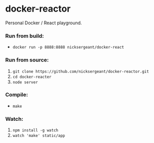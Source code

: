 docker-reactor
==============

Personal Docker / React playground.

### Run from build:

- `docker run -p 8888:8888 nicksergeant/docker-react`

### Run from source:

1. `git clone https://github.com/nicksergeant/docker-reactor.git`
2. `cd docker-reacter`
3. `node server`

### Compile:

- `make`

### Watch:

1. `npm install -g watch`
2. `watch 'make' static/app`
